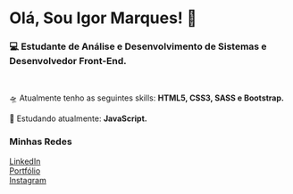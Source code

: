 <h1>Olá, Sou Igor Marques! 🚀</h1>
<h3>💻 Estudante de Análise e Desenvolvimento de Sistemas e Desenvolvedor Front-End.</h3><br/>
<p>🛸 Atualmente tenho as seguintes skills: <b>HTML5, CSS3, SASS e Bootstrap.</b></p>
<p>📝 Estudando atualmente: <b>JavaScript.</b></p>

<h3>Minhas Redes</h3>
<a href="https://www.linkedin.com/in/imaarques/">LinkedIn</a><br/>
<a href="https://imaarques.github.io/portfolio/">Portfólio</a><br/>
<a href="https://www.instagram.com/imaarques">Instagram</a>
